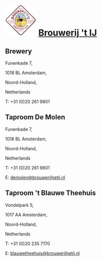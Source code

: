 # ![icon](../../../icons/Brouwerij_t_IJ.jpeg) [Brouwerij 't IJ](https://untappd.com/Brouwerijhetij)

## Brewery

Funenkade 7,

1018 BL Amsterdam,

Noord-Holland,

Netherlands

T: +31 (0)20 261 9801

## Taproom De Molen

Funenkade 7,

1018 BL Amsterdam,

Noord-Holland,

Netherlands

T: +31 (0)20 261 9801

E: demolen@brouwerijhetij.nl


## Taproom 't Blauwe Theehuis

Vondelpark 5,

1017 AA Amsterdam,

Noord-Holland,

Netherlands

T: +31 (0)20 235 7170

E: blauwetheehuis@brouwerijhetij.nl

